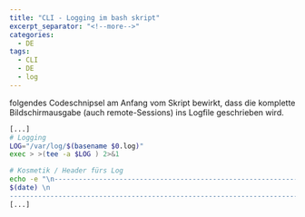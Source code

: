 ```yaml
---
title: "CLI - Logging im bash skript"
excerpt_separator: "<!--more-->"
categories:
  - DE
tags:
  - CLI
  - DE
  - log
---
```



folgendes Codeschnipsel am Anfang vom Skript bewirkt, dass die komplette Bildschirmausgabe (auch remote-Sessions) ins Logfile geschrieben wird.

```bash
[...]
# Logging
LOG="/var/log/$(basename $0.log)"
exec > >(tee -a $LOG ) 2>&1

# Kosmetik / Header fürs Log
echo -e "\n---------------------------------------------------------------------------------------------\n
$(date) \n
---------------------------------------------------------------------------------------------" > $LOG
[...]
```



